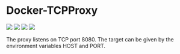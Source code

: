 # Docker-TCPProxy

[![](https://img.shields.io/docker/cloud/build/kitsdq/tcp-proxy.svg)](https://hub.docker.com/r/kitsdq/tcp-proxy/builds)
[![](https://img.shields.io/github/tag/kit-sdq/Docker-TCPProxy.svg)](https://hub.docker.com/r/kitsdq/tcp-proxy/tags)
[![](https://img.shields.io/github/issues/kit-sdq/Docker-TCPProxy.svg)](https://github.com/kit-sdq/Docker-TCPProxy/issues)
[![](https://img.shields.io/github/license/kit-sdq/Docker-TCPProxy.svg)](https://github.com/kit-sdq/Docker-TCPProxy/blob/master/LICENSE)

The proxy listens on TCP port 8080. The target can be given by the environment variables HOST and PORT.
